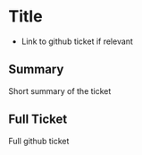 # Title

* Link to github ticket if relevant

## Summary
Short summary of the ticket

## Full Ticket
Full github ticket
